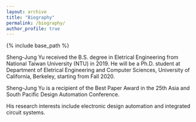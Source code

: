 ```yaml
---
layout: archive
title: "Biography"
permalink: /biography/
author_profile: true
---
```


{% include base_path %}

Sheng-Jung Yu received the B.S. degree in Eletrical Engineering from National Taiwan University (NTU) in 2019. He will be a Ph.D. student at Department of Eletrical Engineering and Computer Sciences, University of California, Berkeley, starting from Fall 2020. 

Sheng-Jung Yu is a recipient of the Best Paper Award in the 25th Asia and South Pacific Design Automation Conference.

His research interests include electronic design automation and integrated circuit systems.